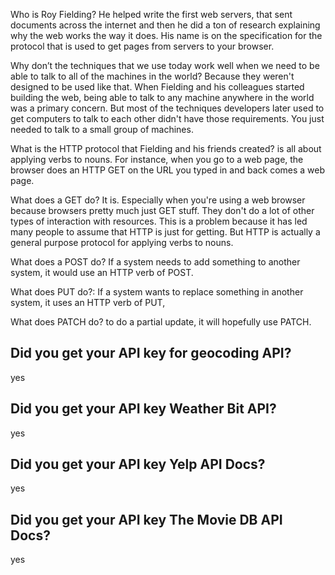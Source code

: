 Who is Roy Fielding?
He helped write the first web servers, that sent documents across the internet and then he did a ton of research explaining why the web works the way it does. His name is on the specification for the protocol that is used to get pages from servers to your browser.

 Why don’t the techniques that we use today work well when we need to be able to talk to all of the machines in the world?
Because they weren't designed to be used like that. When Fielding and his colleagues started building the web, being able to talk to any machine anywhere in the world was a primary concern. But most of the techniques developers later used to get computers to talk to each other didn't have those requirements. You just needed to talk to a small group of machines.


 What is the HTTP protocol that Fielding and his friends created?
is all about applying verbs to nouns. For instance, when you go to a web page, the browser does an HTTP GET on the URL you typed in and back comes a web page.

 What does a GET do?
It is. Especially when you're using a web browser because browsers pretty much just GET stuff. They don't do a lot of other types of interaction with resources. This is a problem because it has led many people to assume that HTTP is just for getting. But HTTP is actually a general purpose protocol for applying verbs to nouns.

 What does a POST do?
If a system needs to add something to another system, it would use an HTTP verb of POST. 

 What does PUT do?:
If a system wants to replace something in another system, it uses an HTTP verb of PUT,

 What does PATCH do?
to do a partial update, it will  hopefully use PATCH.

## Did you get your API key for geocoding API?
yes

## Did you get your API key Weather Bit API?
yes

## Did you get your API key Yelp API Docs?
yes

## Did you get your API key The Movie DB API Docs?
yes



